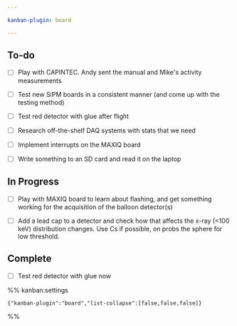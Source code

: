 ```yaml
---

kanban-plugin: board

---
```


## To-do

- [ ] Play with CAPINTEC. Andy sent the manual and Mike's activity measurements
- [ ] Test new SiPM boards in a consistent manner (and come up with the testing method)
- [ ] Test red detector with glue after flight
- [ ] Research off-the-shelf DAQ systems with stats that we need
- [ ] Implement interrupts on the MAXIQ board
- [ ] Write something to an SD card and read it on the laptop


## In Progress

- [ ] Play with MAXIQ board to learn about flashing, and get something working for the acquisition of the balloon detector(s)
- [ ] Add a lead cap to a detector and check how that affects the x-ray (<100 keV) distribution changes. Use Cs if possible, on probs the sphere for low threshold.


## Complete

- [ ] Test red detector with glue now




%% kanban:settings
```
{"kanban-plugin":"board","list-collapse":[false,false,false]}
```
%%